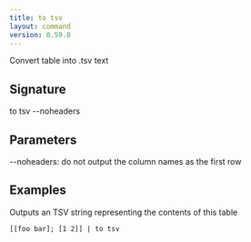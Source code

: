 ```yaml
---
title: to tsv
layout: command
version: 0.59.0
---
```


Convert table into .tsv text

## Signature

to tsv --noheaders

## Parameters

  --noheaders: do not output the column names as the first row

## Examples

Outputs an TSV string representing the contents of this table
```shell
[[foo bar]; [1 2]] | to tsv
```

